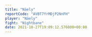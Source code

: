 ```yaml
---
title: "Näely"
reportCode: "AVBT7YrMDjP2NnFH"
player: "Näely"
fight: "Nightbane"
date: 2021-10-27T19:09:12.576000+00:00
---
```

